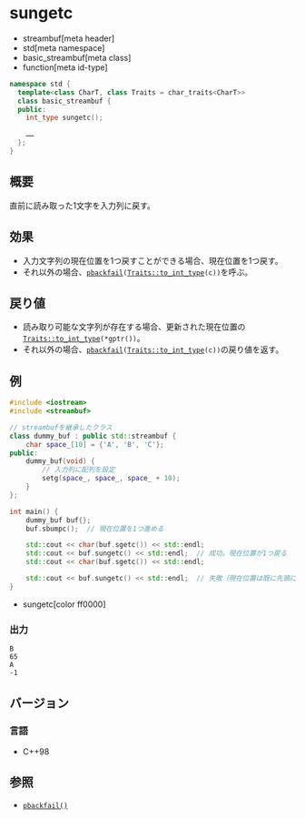 # sungetc
* streambuf[meta header]
* std[meta namespace]
* basic_streambuf[meta class]
* function[meta id-type]

```cpp
namespace std {
  template<class CharT, class Traits = char_traits<CharT>>
  class basic_streambuf {
  public:
    int_type sungetc();

    ……
  };
}
```

## 概要
直前に読み取った1文字を入力列に戻す。

## 効果
- 入力文字列の現在位置を1つ戻すことができる場合、現在位置を1つ戻す。
- それ以外の場合、[`pbackfail`](pbackfail.md)`(`[`Traits::to_int_type`](../../string/char_traits/to_int_type.md)`(c))`を呼ぶ。

## 戻り値
- 読み取り可能な文字列が存在する場合、更新された現在位置の[`Traits::to_int_type`](../../string/char_traits/to_int_type.md)`(*gptr())`。
- それ以外の場合、[`pbackfail`](pbackfail.md)`(`[`Traits::to_int_type`](../../string/char_traits/to_int_type.md)`(c))`の戻り値を返す。

## 例
```cpp example
#include <iostream>
#include <streambuf>

// streambufを継承したクラス
class dummy_buf : public std::streambuf {
    char space_[10] = {'A', 'B', 'C'};
public:
    dummy_buf(void) {
        // 入力列に配列を設定
        setg(space_, space_, space_ + 10);
    }
};

int main() {
    dummy_buf buf{};
    buf.sbumpc();  // 現在位置を1つ進める

    std::cout << char(buf.sgetc()) << std::endl;
    std::cout << buf.sungetc() << std::endl;  // 成功。現在位置が1つ戻る
    std::cout << char(buf.sgetc()) << std::endl;

    std::cout << buf.sungetc() << std::endl;  // 失敗（現在位置は既に先頭に達している）
}
```
* sungetc[color ff0000]

### 出力
```
B
65
A
-1
```

## バージョン
### 言語
- C++98

## 参照
- [`pbackfail()`](pbackfail.md)
